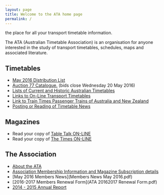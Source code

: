 ```yaml
---
layout: page
title: Welcome to the ATA home page
permalink: /
---
```

the place for all your transport timetable information.

The ATA (Australian Timetable Association) is an organisation for anyone interested in the study of transport timetables, schedules, maps and associated literature.

## Timetables

* [May 2016 Distribution List](ATA%20DL%20May16.pdf)
* [Auction 77 Catalogue.](Auction%2077%20Catalogue%20May%2016.pdf) (bids close Wednesday 20 May 2016)
* [Lists of Current and Historic Australian Timetables](current.html)
* [Links to On-Line Transport Timetables](ttlinks.html)
* [Link to Train Times Passenger Trains of Australia and New Zealand](http://www.traintimes.net.au)
* [Posting or Reading of Timetable News](news2.html)

## Magazines

* Read your copy of [<span class="TableTalkLogo">Table Talk</span> ON-LINE](ttalk.html)
* Read your copy of [<span class="TimesLogo">The Times</span> ON-LINE](times.html)

## The Association

* [About the ATA](membship.html)
* [Association Membership Information and Magazine Subscription details](membship.html#membership)
* [May 2016 Members News](Members News May 2016.pdf)
* [2016-2017 Members Renewal Form](ATA 20162017 Renewal Form.pdf)
* [2014 - 2015 Annual Report](ATAAnnualReport2014-2015.pdf)
